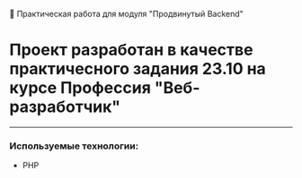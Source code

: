 🚀 Практическая работа для модуля "Продвинутый Backend"
# Проект разработан в качестве практичесного задания 23.10 на курсе Профессия "Веб-разработчик"
---
### Используемые технологии:
* PHP
###
